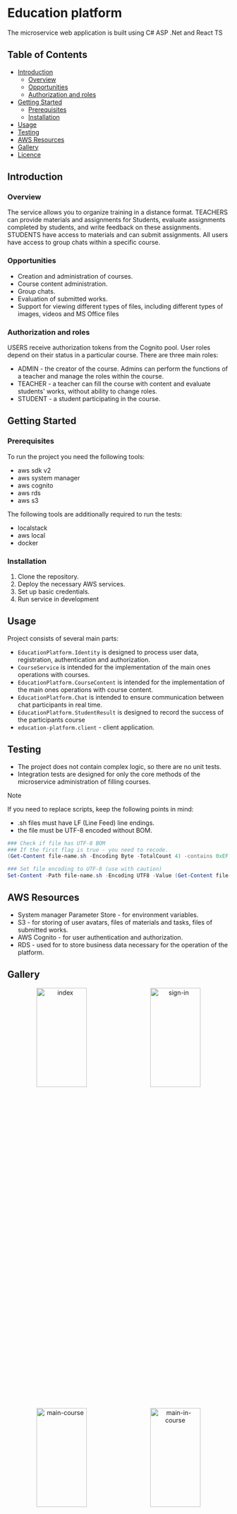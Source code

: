 # Education platform

The microservice web application is built using C# ASP .Net and React TS

## Table of Contents
- [Introduction](#introduction)
    - [Overview](#overview)
    - [Opportunities](#opportunities)
    - [Authorization and roles](#authorization-and-roles)
- [Getting Started](#getting-started)
    - [Prerequisites](#prerequisites)
    - [Installation](#installation)
- [Usage](#usage)
- [Testing](#testing)
- [AWS Resources](#aws-resources)
- [Gallery](#gallery)
- [Licence](#licence)

## Introduction

### Overview

The service allows you to organize training in a distance format. TEACHERS can provide materials and assignments for Students, evaluate assignments completed by students, and write feedback on these assignments. STUDENTS have access to materials and can submit assignments. All users have access to group chats within a specific course.

### Opportunities

- Creation and administration of courses.
- Course content administration.
- Group chats.
- Evaluation of submitted works.
- Support for viewing different types of files, including different types of images, videos and MS Office files

### Authorization and roles

USERS receive authorization tokens from the Cognito pool. User roles depend on their status in a particular course. There are three main roles:
- ADMIN - the creator of the course. Admins can perform the functions of a teacher and manage the roles within the course.
- TEACHER - a teacher can fill the course with content and evaluate students' works, without ability to change roles. 
- STUDENT - a student participating in the course.

## Getting Started

### Prerequisites

To run the project you need the following tools:
- aws sdk v2
- aws system manager
- aws cognito
- aws rds
- aws s3

The following tools are additionally required to run the tests:
- localstack
- aws local
- docker

### Installation

1. Clone the repository.
2. Deploy the necessary AWS services.
3. Set up basic credentials.
4. Run service in development

## Usage

Project consists of several main parts:
- `EducationPlatform.Identity` is designed to process user data, 
registration, authentication and authorization.
- `CourseService` is intended for the implementation of the main ones operations with courses.
- `EducationPlatform.CourseContent` is intended for the implementation of the main ones operations with course content.
- `EducationPlatform.Chat` is intended to ensure communication between chat participants in real time.
- `EducationPlatform.StudentResult` is designed to record the success of the participants course
- `education-platform.client` - client application.

## Testing

- The project does not contain complex logic, so there are no unit tests.
- Integration tests are designed for only the core methods of the microservice administration of filling courses.

>[!NOTE]
>If you need to replace scripts, keep the following points in mind:
>- .sh files must have LF (Line Feed) line endings.
>- the file must be UTF-8 encoded without BOM.

```powershell
### Check if file has UTF-8 BOM
### If the first flag is true - you need to recode.
(Get-Content file-name.sh -Encoding Byte -TotalCount 4) -contains 0xEF, 0xBB, 0xBF

### Set file encoding to UTF-8 (use with caution)
Set-Content -Path file-name.sh -Encoding UTF8 -Value (Get-Content file-name.sh)
```

## AWS Resources

- System manager Parameter Store - for environment variables.
- S3 - for storing of user avatars, files of materials and tasks, files of submitted works.
- AWS Cognito - for user authentication and authorization.
- RDS - used for to store business data necessary for the operation of the platform.

## Gallery

<div align=center>   
    
   <img alt="index" src="https://github.com/Veselun3007/Education_Platform/assets/70714177/427f1f30-0b13-4fa1-9be6-e1f7f89b9684" 
      height=24% width="47.5%"></img> <span><img width=2% /></span>
   <img alt="sign-in" src="https://github.com/Veselun3007/Education_Platform/assets/70714177/db7568bd-6aca-4357-ae7a-e9323351e444" 
      height=24% width="47.5%"></img>
    
   <img alt="main-course" src="https://github.com/Veselun3007/Education_Platform/assets/70714177/03fa957c-6cb0-42ff-a0ee-92dd43995df3" 
      height=24% width="47.5%"></img> <span><img width=2% /></span>
   <img alt="main-in-course" src="https://github.com/Veselun3007/Education_Platform/assets/70714177/f459e929-3261-4699-9fc4-32ac77e486eb" 
      height=24% width="47.5%"></img>
      
   <img alt="form" src="https://github.com/Veselun3007/Education_Platform/assets/70714177/c52c0358-6333-48d1-9a2d-f5614d23d5a9" 
      height=24% width="47.5%"></img> <span><img width=2% /></span>
   <img alt="chat" src="https://github.com/Veselun3007/Education_Platform/assets/70714177/6139a20a-6932-49bc-95da-d495be3d0406" 
      height=24% width="47.5%"></img>
      
</div>

## Licence

GitHub Changelog Generator is released under the [MIT License](https://opensource.org/license/MIT).
